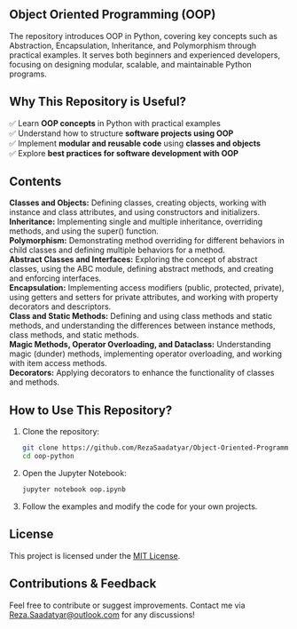 ## Object Oriented Programming (OOP)
The repository introduces OOP in Python, covering key concepts such as Abstraction, Encapsulation, Inheritance, and Polymorphism through practical examples. It serves both beginners and experienced developers, focusing on designing modular, scalable, and maintainable Python programs.

## **Why This Repository is Useful?**<br/>
✅ Learn **OOP concepts** in Python with practical examples  
✅ Understand how to structure **software projects using OOP**  
✅ Implement **modular and reusable code** using **classes and objects**  
✅ Explore **best practices for software development with OOP**  

## **Contents**  
**Classes and Objects:** Defining classes, creating objects, working with instance and class attributes, and using constructors and initializers.<br/>
**Inheritance:** Implementing single and multiple inheritance, overriding methods, and using the super() function.<br/>
**Polymorphism:** Demonstrating method overriding for different behaviors in child classes and defining multiple behaviors for a method.<br/>
**Abstract Classes and Interfaces:** Exploring the concept of abstract classes, using the ABC module, defining abstract methods, and creating and enforcing interfaces.<br/>
**Encapsulation:** Implementing access modifiers (public, protected, private), using getters and setters for private attributes, and working with property decorators and descriptors.<br/>
**Class and Static Methods:** Defining and using class methods and static methods, and understanding the differences between instance methods, class methods, and static methods.<br/>
**Magic Methods, Operator Overloading, and Dataclass:** Understanding magic (dunder) methods, implementing operator overloading, and working with item access methods.<br/>
**Decorators:** Applying decorators to enhance the functionality of classes and methods.<br/>


## **How to Use This Repository?**  
1. Clone the repository:  
   ```bash
   git clone https://github.com/RezaSaadatyar/Object-Oriented-Programming/oop-python.git
   cd oop-python
   ```
2. Open the Jupyter Notebook:  
   ```bash
   jupyter notebook oop.ipynb
   ```
3. Follow the examples and modify the code for your own projects.  

## **License**
This project is licensed under the [MIT License](https://github.com/shahriar-hd/BrainTumorDetection/blob/main/LICENSE).

## **Contributions & Feedback**  
Feel free to contribute or suggest improvements. Contact me via Reza.Saadatyar@outlook.com for any discussions!
